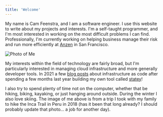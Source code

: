 ```yaml
---
title: 'Welcome'
---
```

My name is Cam Feenstra, and I am a software engineer. I use this website to write about my projects and interests. I'm a self-taught programmer, and I'm most interested in working on the most difficult problems I can find. Professionally, I'm currently working on helping business manage their risk and run more efficiently at [Anzen](https://www.anzen.com) in San Francisco.

![Photo of Me](/images/intro-me.jpg)

My interests within the field of technology are fairly broad, but I'm particularly interested in managing cloud infrastructure and more generally developer tools. In 2021 a few [blog posts](/posts) about infrastructure as code after spending a few months last year building my own tool called [statey](https://github.com/cfeenstra67/statey)!

I also try to spend plenty of time not on the computer, whether that be hiking, biking, kayaking, or just hanging around outside. During the winter I also love skiing. The image of me above is from a trip I took with my family to hike the Inca Trail in Peru in 2018 (has it been that long already? I should probably update that photo... a job for another day).
